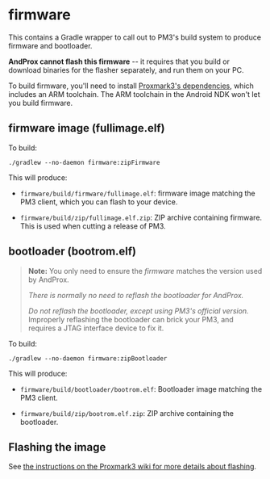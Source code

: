 # firmware

This contains a Gradle wrapper to call out to PM3's build system to produce firmware and bootloader.

**AndProx cannot flash this firmware** -- it requires that you build or download binaries for the
flasher separately, and run them on your PC.

To build firmware, you'll need to install [Proxmark3's dependencies][pm3-start], which includes an
ARM toolchain. The ARM toolchain in the Android NDK won't let you build firmware.

## firmware image (fullimage.elf)

To build:

```
./gradlew --no-daemon firmware:zipFirmware
```

This will produce:

- `firmware/build/firmware/fullimage.elf`: firmware image matching the PM3 client, which you can
  flash to your device.

- `firmware/build/zip/fullimage.elf.zip`: ZIP archive containing firmware. This is used when cutting
  a release of PM3.

## bootloader (bootrom.elf)

> **Note:** You only need to ensure the _firmware_ matches the version used by AndProx.
>
> _There is normally no need to reflash the bootloader for AndProx._
>
> _Do not reflash the bootloader, except using PM3's official version._ Improperly reflashing the
> bootloader can brick your PM3, and requires a JTAG interface device to fix it.

To build:

```
./gradlew --no-daemon firmware:zipBootloader
```

This will produce:

- `firmware/build/bootloader/bootrom.elf`: Bootloader image matching the PM3 client.

- `firmware/build/zip/bootrom.elf.zip`: ZIP archive containing the bootloader.

## Flashing the image

See [the instructions on the Proxmark3 wiki for more details about flashing][pm3-flash].

[pm3-start]: https://github.com/Proxmark/proxmark3/wiki/Getting-Started
[pm3-flash]: https://github.com/Proxmark/proxmark3/wiki/flashing
